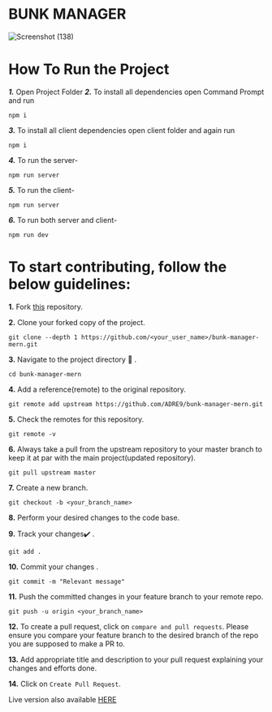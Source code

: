 <h1>BUNK MANAGER</h1>
 
 ![Screenshot (138)](https://user-images.githubusercontent.com/49809895/100523828-770df600-31d9-11eb-9319-b5ac958f5d9b.png)

# How To Run the Project

***1.*** Open Project Folder
***2.*** To install all dependencies open Command Prompt and run
```
npm i
```
***3.*** To install all client dependencies open client folder and again run 
 ```
 npm i
 ```
***4.*** To run the server-
```
npm run server
```
***5.*** To run the client-
```
npm run server
```
***6.*** To run both server and client-
```
npm run dev
```


# To start contributing, follow the below guidelines: 

**1.**  Fork [this](https://github.com/ADRE9/bunk-manager-mern.git) repository.

**2.**  Clone your forked copy of the project.

```
git clone --depth 1 https://github.com/<your_user_name>/bunk-manager-mern.git
```

**3.** Navigate to the project directory :file_folder: .

```
cd bunk-manager-mern
```

**4.** Add a reference(remote) to the original repository.

```
git remote add upstream https://github.com/ADRE9/bunk-manager-mern.git 
```

**5.** Check the remotes for this repository.

```
git remote -v
```

**6.** Always take a pull from the upstream repository to your master branch to keep it at par with the main project(updated repository).

```
git pull upstream master
```

**7.** Create a new branch.

```
git checkout -b <your_branch_name>
```

**8.** Perform your desired changes to the code base.

**9.** Track your changes:heavy_check_mark: .

```
git add . 
```

**10.** Commit your changes .

```
git commit -m "Relevant message"
```

**11.** Push the committed changes in your feature branch to your remote repo.

```
git push -u origin <your_branch_name>
```

**12.** To create a pull request, click on `compare and pull requests`. Please ensure you compare your feature branch to the desired branch of the repo you are supposed to make a PR to.


**13.** Add appropriate title and description to your pull request explaining your changes and efforts done.


**14.** Click on `Create Pull Request`.


<!--## Open Source Program this project have been associated with: 

<!--<p align="center">
<a href="https://gssoc.girlscript.tech/"><img src="https://scholarsxp.com/wp-content/uploads/2021/02/gssoc-thumbnai-min.png" width= "25%"/></a>
</p>-->


<p>Live version also available <a href="https://salty-brook-29410.herokuapp.com/">HERE</a></p>
